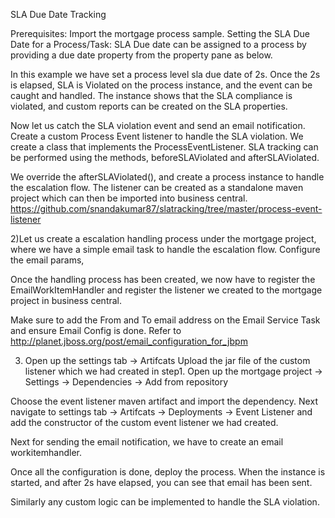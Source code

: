 
SLA Due Date Tracking

Prerequisites: Import the mortgage process sample.
Setting the SLA Due Date for a Process/Task:
SLA Due date can be assigned to a process by providing a due date property from the property pane as below.


In this example we have set a process level sla due date of 2s. Once the 2s is elapsed, SLA is Violated on the process instance, and the event can be caught and handled.
The instance shows that the SLA compliance is violated, and custom reports can be created on the SLA properties.

Now let us catch the SLA violation event and send an email notification. 
Create a custom Process Event listener to handle the SLA violation.
	We create a class that implements the ProcessEventListener. SLA tracking can be performed using the methods, beforeSLAViolated and afterSLAViolated.

We override the 
afterSLAViolated(), and create a process instance to handle the escalation flow. The listener can be created as a standalone maven project which can then be imported into business central.
https://github.com/snandakumar87/slatracking/tree/master/process-event-listener


2)Let us create a escalation handling process under the mortgage project, where we have a simple email task to handle the escalation flow.
Configure the email params,

Once the handling process has been created, we now have to register the EmailWorkItemHandler and register the listener we created to the mortgage project in business central.

Make sure to add the From and To email address on the Email Service Task and ensure Email Config is done. Refer to http://planet.jboss.org/post/email_configuration_for_jbpm

3) Open up the settings tab -> Artifcats
Upload the jar file of the custom listener which we had created in step1. 
Open up the mortgage project -> Settings -> Dependencies -> Add from repository

Choose the event listener maven artifact and import the dependency.
Next navigate to settings tab -> Artifcats -> Deployments -> Event Listener and add the constructor of the custom event listener we had created.

Next for sending the email notification, we have to create an email workitemhandler.

Once all the configuration is done, deploy the process. When the instance is started, and after 2s have elapsed, you can see that email has been sent. 

Similarly any custom logic can be implemented to handle the SLA violation.

